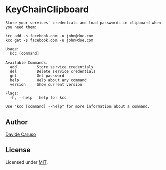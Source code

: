 # **K**ey**C**hain**C**lipboard

```
Store your services' credentials and load passwords in clipboard when you need them:

kcc add -s facebook.com -u john@doe.com
kcc get -s facebook.com -u john@doe.com

Usage:
  kcc [command]

Available Commands:
  add         Store service credentials
  del         Delete service credentials
  get         Get password
  help        Help about any command
  version     Show current version

Flags:
  -h, --help   help for kcc

Use "kcc [command] --help" for more information about a command.
```

## Author
[Davide Caruso](https://about.me/davidecaruso)

## License
Licensed under [MIT](LICENSE).
